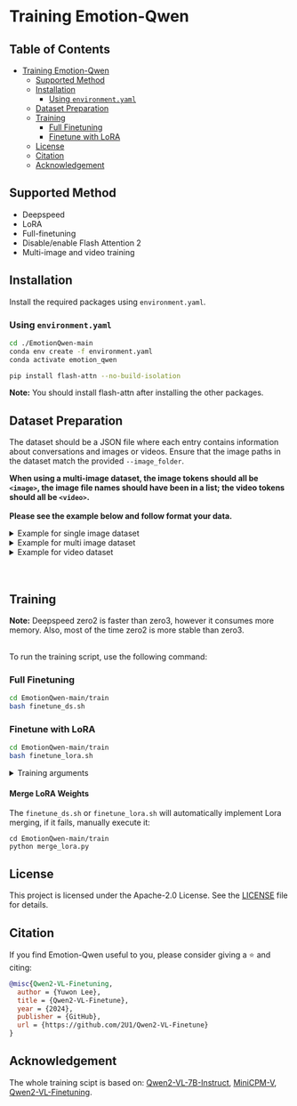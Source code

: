 # Training Emotion-Qwen



## Table of Contents

- [Training Emotion-Qwen](#Training-Emotion-Qwen)
  - [Supported Method](#Supported-Method)
  - [Installation](#installation)
    - [Using `environment.yaml`](#using-environmentyaml)
  - [Dataset Preparation](#dataset-preparation)
  - [Training](#training)
    - [Full Finetuning](#full-finetuning)
    - [Finetune with LoRA](#finetune-with-lora)
  - [License](#license)
  - [Citation](#citation)
  - [Acknowledgement](#acknowledgement)

## Supported Method

- Deepspeed
- LoRA
- Full-finetuning
- Disable/enable Flash Attention 2
- Multi-image and video training

## Installation

Install the required packages using `environment.yaml`.

### Using `environment.yaml`

```bash
cd ./EmotionQwen-main
conda env create -f environment.yaml
conda activate emotion_qwen

pip install flash-attn --no-build-isolation
```

**Note:** You should install flash-attn after installing the other packages.

## Dataset Preparation

The dataset should be a JSON file where each entry contains information about conversations and images or videos. Ensure that the image paths in the dataset match the provided `--image_folder`.<br>

**When using a multi-image dataset, the image tokens should all be `<image>`, the image file names should have been in a list; the video tokens should all be `<video>`.**<br><br>
**Please see the example below and follow format your data.**

<details>
<summary>Example for single image dataset</summary>

```json
[
  {
        "id": "000000033471",
        "image": "coco/train2017/000000033471.jpg",
        "conversations": [
            {
                "role": "user",
                "content": "<image>\nWhat are the colors of the bus in the image?"
            },
            {
                "role": "assistant",
                "content": "The bus in the image is white and red."
            },
            {
                "role": "user",
                "content": "What feature can be seen on the back of the bus?"
            },
            {
                "role": "assistant",
                "content": "The back of the bus features an advertisement."
            },
            {
                "role": "user",
                "content": "Is the bus driving down the street or pulled off to the side?"
            },
            {
                "role": "assistant",
                "content": "The bus is driving down the street, which is crowded with people and other vehicles."
            }
        ]
    },
  ...
]
```

</details>

<details>
<summary>Example for multi image dataset</summary>

```json
[
  {
    "id": "000000033471",
    "image": ["000000033471.jpg", "000000033472.jpg"],
    "conversations": [
      {
        "role": "user",
        "content": "<image>\n<image>\nIs the perspective of the camera differnt?"
      },
      {
        "role": "assistant",
        "content": "Yes, It the perspective of the camera is different."
      }
    ]
  }
  ...
]
```

</details>

<details>
<summary>Example for video dataset</summary>

```json
[
    {
        "id": "00001",
        "video": "MER2024/sample_00002721.mp4",
        "conversations": [
            {
                "role": "user",
                "content": "<video>\nReply with a single word indicating the emotion category."
            },
            {
                "role": "assistant",
                "content": "neutral"
            }
        ]
    },
  ...
]
```

</details>
<br><br>


## Training

**Note:** Deepspeed zero2 is faster than zero3, however it consumes more memory. Also, most of the time zero2 is more stable than zero3.<br><br>

To run the training script, use the following command:

### Full Finetuning

```bash
cd EmotionQwen-main/train
bash finetune_ds.sh
```


### Finetune with LoRA

```bash
cd EmotionQwen-main/train
bash finetune_lora.sh
```


<details>
<summary>Training arguments</summary>

- `--data_path` (str): Path to the formatted training data (a JSON file). **(Required)**
- `--image_folder` (str): Path to the images or videos folder as referenced in the formatted training data. **(Required)**
- `--model_name_or_path` (str): Path to the Emotion-Qwen model. **(Required)**
- `--use_liger` (bool): Option for using liger kernel to save memory.
- `--output_dir` (str): Output directory for model checkpoints
- `--num_train_epochs` (int): Number of training epochs (default: 1).
- `--per_device_train_batch_size` (int): Training batch size per GPU per forwarding step.
- `--gradient_accumulation_steps` (int): Gradient accumulation steps.
- `--tune_vision` (bool): Option to fine-tune vision_model.
- `--tune_llm` (bool): Option to fine-tune LLM.
- `--tune_general_compressor` (bool): Option to tune general_compressor.
- `--tune_emotion_compressor` (bool): Option to tune emotion_compressor.
- `--lora_enable` (bool): Option for using LoRA.
- `--lora_target_modules` (str): Target modules to add LoRA.
- `--learning_rate` (float): Learning rate for model.
- `--bf16` (bool): Option for using bfloat16.
- `--fp16` (bool): Option for using fp16.
- `--image_max_pixles` (int): Option for maximum maxmimum tokens for image.
- `--video_max_pixles` (int): Option for maximum maxmimum tokens for video.
- `--model_max_length` (int): Maximum sequence length.
- `--disable_flash_attn2` (bool): Disable Flash Attention 2.
- `--report_to` (str): Reporting tool (choices: 'tensorboard', 'wandb', 'none') (default: 'tensorboard').
- `--logging_dir` (str): Logging directory (default: "./tf-logs").
- `--logging_steps` (int): Logging steps (default: 1).
- `--dataloader_num_workers` (int): Number of data loader workers.

</details>

#### Merge LoRA Weights

The `finetune_ds.sh` or `finetune_lora.sh` will automatically implement Lora merging, if it fails, manually execute it:

```
cd EmotionQwen-main/train
python merge_lora.py
```

## License

This project is licensed under the Apache-2.0 License. See the [LICENSE](LICENSE) file for details.

## Citation

If you find Emotion-Qwen useful to you, please consider giving a :star: and citing:

```bibtex
@misc{Qwen2-VL-Finetuning,
  author = {Yuwon Lee},
  title = {Qwen2-VL-Finetune},
  year = {2024},
  publisher = {GitHub},
  url = {https://github.com/2U1/Qwen2-VL-Finetune}
}
```

## Acknowledgement

The whole training scipt is based on:  [Qwen2-VL-7B-Instruct](https://huggingface.co/Qwen/Qwen2-VL-7B-Instruct), [MiniCPM-V](https://github.com/OpenBMB/MiniCPM-o), [Qwen2-VL-Finetuning](https://github.com/2U1/Qwen2-VL-Finetune).
